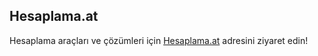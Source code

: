 ## Hesaplama.at
Hesaplama araçları ve çözümleri için [Hesaplama.at](https://www.hesaplama.at) adresini ziyaret edin!
